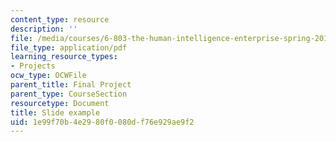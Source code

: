 ```yaml
---
content_type: resource
description: ''
file: /media/courses/6-803-the-human-intelligence-enterprise-spring-2019/1e99f70b4e2980f0080df76e929ae9f2_MIT6_803S19_slide_example.pdf
file_type: application/pdf
learning_resource_types:
- Projects
ocw_type: OCWFile
parent_title: Final Project
parent_type: CourseSection
resourcetype: Document
title: Slide example
uid: 1e99f70b-4e29-80f0-080d-f76e929ae9f2
---
```

